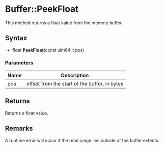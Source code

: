# Buffer::PeekFloat #
This method returns a float value from the memory buffer.

## Syntax ##
- float **PeekFloat**(const uint64_t pos)

### Parameters ###
| Name | Description |
| ----- | ----- |
| pos | offset from the start of the buffer, in bytes |

## Returns ##
Returns a float value.

## Remarks ##
A runtime error will occur if the read range lies outside of the buffer extents.

